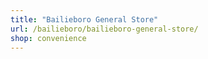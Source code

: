 ```yaml
---
title: "Bailieboro General Store"
url: /bailieboro/bailieboro-general-store/
shop: convenience
---
```

